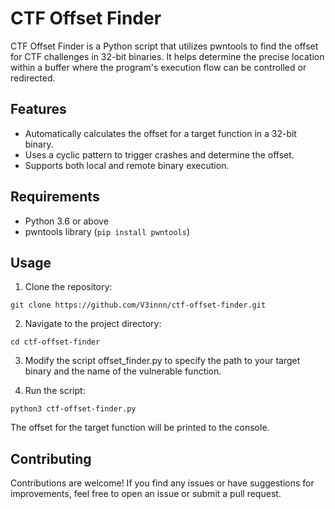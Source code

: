 # CTF Offset Finder

CTF Offset Finder is a Python script that utilizes pwntools to find the offset for CTF challenges in 32-bit binaries. It helps determine the precise location within a buffer where the program's execution flow can be controlled or redirected.

## Features

- Automatically calculates the offset for a target function in a 32-bit binary.
- Uses a cyclic pattern to trigger crashes and determine the offset.
- Supports both local and remote binary execution.

## Requirements

- Python 3.6 or above
- pwntools library (`pip install pwntools`)

## Usage

1. Clone the repository:

```shell
git clone https://github.com/V3innn/ctf-offset-finder.git
```

2. Navigate to the project directory:

```shell
cd ctf-offset-finder
```

3. Modify the script offset_finder.py to specify the path to your target      binary and the name of the vulnerable function.

4. Run the script:
```shell
python3 ctf-offset-finder.py
```

The offset for the target function will be printed to the console.

## Contributing

Contributions are welcome! If you find any issues or have suggestions for improvements, feel free to open an issue or submit a pull request.
